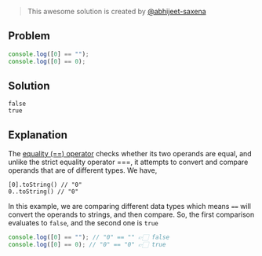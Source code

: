 > This awesome solution is created by [@abhijeet-saxena](https://github.com/abhijeet-saxena)

## Problem

```js
console.log([0] == "");
console.log([0] == 0);
```

## Solution

```
false
true
```

## Explanation

The [equality (==) operator](https://developer.mozilla.org/en-US/docs/Web/JavaScript/Reference/Operators/Equality) checks whether its two operands are equal, and unlike the strict equality operator ===, it attempts to convert and compare operands that are of different types. We have,

```
[0].toString() // "0"
0..toString() // "0"
```

In this example, we are comparing different data types which means `==` will convert the operands to strings, and then compare. So, the first comparison evaluates to `false`, and the second one is `true`

```js
console.log([0] == ""); // "0" == "" 👉🏻 false
console.log([0] == 0); // "0" == "0" 👉🏻 true
```

